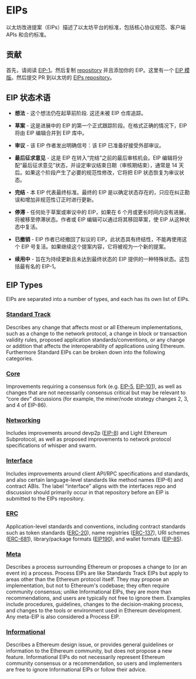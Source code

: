 # EIPs 

以太坊改进提案（EIPs）描述了以太坊平台的标准，包括核心协议规范、客户端 APIs 和合约标准。  

## 贡献

首先，请阅读 [EIP-1](./eip-1.md)。然后复制 [repository](https://github.com/ethereum/EIPs) 并且添加你的 EIP。这里有一个 [EIP 模版](https://github.com/ethereum/EIPs/blob/master/eip-template.md)。然后提交 PR 到以太坊的 [EIPs repository](https://github.com/ethereum/EIPs)。

## EIP 状态术语

- **想法** - 这个想法仍在起草前阶段. 这还未被 EIP 仓库追踪。
<!-- - **Idea** - An idea that is pre-draft. This is not tracked within the EIP Repository. -->
- **草案** - 这是进展中的 EIP 的第一个正式跟踪阶段。在格式正确的情况下，EIP 将由 EIP 编辑合并到 EIP 库中。
<!-- - **Draft** - The first formally tracked stage of an EIP in development. An EIP is merged by an EIP Editor into the EIP repository when properly formatted. -->
- **审议** - 该 EIP 作者发出明确信号：该 EIP 已准备好接受外部审议。
<!-- - **Review** - An EIP Author marks an EIP as ready for and requesting Peer Review. -->
- **最后征求意见** - 这是 EIP 在转入“完结”之前的最后审核机会。EIP 编辑将分配“最后征求意见”状态，并设定审议结束日期（审核期结束），通常是 14 天后。如果这个阶段产生了必要的规范性修改，它将把 EIP 状态恢复为审议状态。 
<!-- - **Last Call** - This is the final review window for an EIP before moving to FINAL. An EIP -->
<!--  editor will assign Last Call status and set a review end date (`last-call-deadline`), typically 14 days later. If this period results in necessary normative changes it will revert the EIP to Review. -->
- **完结** - 本 EIP 代表最终标准。最终的 EIP 是以确定状态存在的，只应在纠正勘误和增加非规范性订正时进行更新。
<!-- - **Final** - This EIP represents the final standard. A Final EIP exists in a state of finality and should only be updated to correct errata and add non-normative clarifications. -->
- **停滞** - 任何处于草案或审议中的 EIP，如果在 6 个月或更长时间内没有进展，将被移至停滞状态。作者或 EIP 编辑可以通过将其移回草案，使 EIP 从这种状态中复活。
<!-- - **Stagnant** - Any EIP in Draft or Review if inactive for a period of 6 months or greater is moved to Stagnant. An EIP may be resurrected from this state by Authors or EIP Editors through moving it back to Draft. -->
- **已撤销** - EIP 作者已经撤回了拟议的 EIP。此状态具有终结性，不能再使用这个 EIP 号复活。如果继续这个提案内容，它将被视为一个新的提案。
<!-- - **Withdrawn** - The EIP Author(s) have withdrawn the proposed EIP. This state has finality and can no longer be resurrected using this EIP number. If the idea is pursued at later date it is considered a new proposal. -->
- **续用中** - 旨在为持续更新且未达到最终状态的 EIP 提供的一种特殊状态。这包括最有名的 EIP-1。
<!-- - **Living** - A special status for EIPs that are designed to be continually updated and not reach a state of finality. This includes most notably EIP-1. -->

## EIP Types

EIPs are separated into a number of types, and each has its own list of EIPs.

### [Standard Track](./summary/standards-track.md)

Describes any change that affects most or all Ethereum implementations, such as a change to the network protocol, a change in block or transaction validity rules, proposed application standards/conventions, or any change or addition that affects the interoperability of applications using Ethereum. Furthermore Standard EIPs can be broken down into the following categories.

### [Core](./summary/core.md)

Improvements requiring a consensus fork (e.g. [EIP-5](./eip-5.md), [EIP-101](./eip-101.md)), as well as changes that are not necessarily consensus critical but may be relevant to “core dev” discussions (for example, the miner/node strategy changes 2, 3, and 4 of EIP-86).

### [Networking](./summary/networking.md)

Includes improvements around devp2p ([EIP-8](./eip-8.md)) and Light Ethereum Subprotocol, as well as proposed improvements to network protocol specifications of whisper and swarm.

### [Interface](./summary/interface.md)

Includes improvements around client API/RPC specifications and standards, and also certain language-level standards like method names (EIP-6) and contract ABIs. The label “interface” aligns with the interfaces repo and discussion should primarily occur in that repository before an EIP is submitted to the EIPs repository.

### [ERC](./summary/erc.md)

Application-level standards and conventions, including contract standards such as token standards ([ERC-20](./eip-20.md)), name registries ([ERC-137](./eip-137.md)), URI schemes ([ERC-681](./eip-681.md)), library/package formats ([EIP190](./eip-190.md)), and wallet formats ([EIP-85](https://github.com/ethereum/EIPs/issues/85)).

### [Meta](./summary/meta.md)

Describes a process surrounding Ethereum or proposes a change to (or an event in) a process. Process EIPs are like Standards Track EIPs but apply to areas other than the Ethereum protocol itself. They may propose an implementation, but not to Ethereum's codebase; they often require community consensus; unlike Informational EIPs, they are more than recommendations, and users are typically not free to ignore them. Examples include procedures, guidelines, changes to the decision-making process, and changes to the tools or environment used in Ethereum development. Any meta-EIP is also considered a Process EIP.

### [Informational](./summary/informational.md)

Describes a Ethereum design issue, or provides general guidelines or information to the Ethereum community, but does not propose a new feature. Informational EIPs do not necessarily represent Ethereum community consensus or a recommendation, so users and implementers are free to ignore Informational EIPs or follow their advice.
